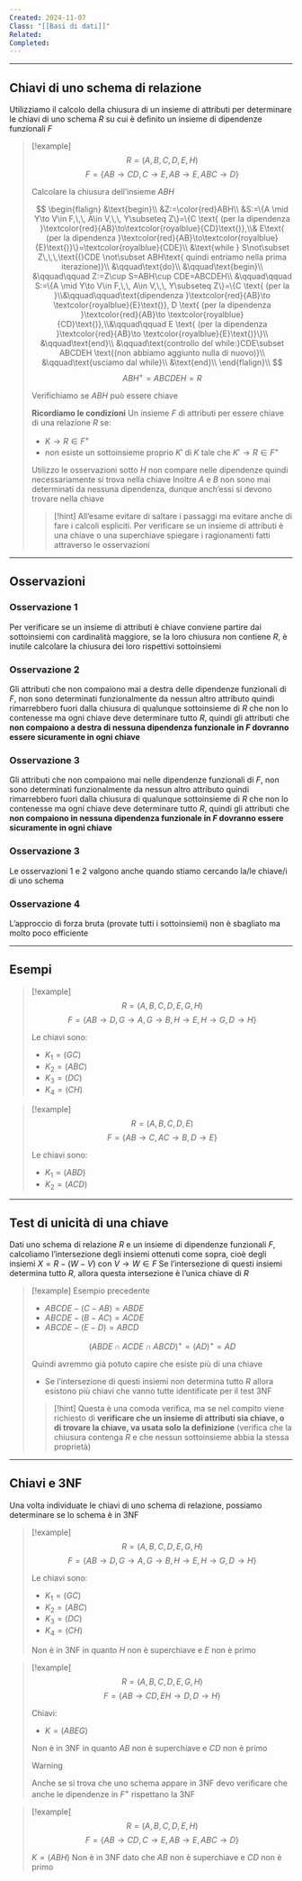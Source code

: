 ```yaml
---
Created: 2024-11-07
Class: "[[Basi di dati]]"
Related: 
Completed:
---
```

---
## Chiavi di uno schema di relazione
Utilizziamo il calcolo della chiusura di un insieme di attributi per determinare le chiavi di uno schema $R$ su cui è definito un insieme di dipendenze funzionali $F$

>[!example]
>$$R=(A,B,C,D,E,H)$$
>$$F=\{AB\to CD,C\to E,AB\to E, ABC\to D\}$$
>
>Calcolare la chiusura dell’insieme $ABH$
>
>$$
\begin{flalign}
&\text{begin}\\
&Z:=\color{red}ABH\\
&S:=\{A \mid Y\to V\in F,\,\, A\in V,\,\, Y\subseteq Z\}=\{C \text{ (per la dipendenza }\textcolor{red}{AB}\to\textcolor{royalblue}{CD}\text{)},\\& E\text{ (per la dipendenza }\textcolor{red}{AB}\to\textcolor{royalblue}{E}\text{)}\}=\textcolor{royalblue}{CDE}\\
&\text{while } S\not\subset Z\,\,\,\text{(}CDE \not\subset ABH\text{ quindi entriamo nella prima iterazione)}\\
&\qquad\text{do}\\
&\qquad\text{begin}\\
&\qquad\qquad Z:=Z\cup S=ABH\cup CDE=ABCDEH\\
&\qquad\qquad S:=\{A \mid Y\to V\in F,\,\, A\in V,\,\, Y\subseteq Z\}=\{C \text{ (per la }\\&\qquad\qquad\text{dipendenza }\textcolor{red}{AB}\to \textcolor{royalblue}{E}\text{)}, D \text{ (per la dipendenza }\textcolor{red}{AB}\to \textcolor{royalblue}{CD}\text{)},\\&\qquad\qquad E \text{ (per la dipendenza }\textcolor{red}{AB}\to \textcolor{royalblue}{E}\text{)}\}\\
&\qquad\text{end}\\
&\qquad\text{controllo del while:}CDE\subset ABCDEH \text{(non abbiamo aggiunto nulla di nuovo)}\\
&\qquad\text{usciamo dal while}\\
&\text{end}\\
\end{flalign}\\
>$$
>$$ABH^+=ABCDEH=R$$
>
>Verifichiamo se $ABH$ può essere chiave
>
>**Ricordiamo le condizioni**
>Un insieme $F$ di attributi per essere chiave di una relazione $R$ se:
>- $K\to R \in F^+$
>- non esiste un sottoinsieme proprio $K'$ di $K$ tale che $K'\to R\in F^+$
>
>Utilizzo le osservazioni sotto
>$H$ non compare nelle dipendenze quindi necessariamente si trova nella chiave
>Inoltre $A$ e $B$ non sono mai determinati da nessuna dipendenza, dunque anch’essi si devono trovare nella chiave
>
>>[!hint]
>>All’esame evitare di saltare i passaggi ma evitare anche di fare i calcoli espliciti. Per verificare se un insieme di attributi è una chiave o una superchiave spiegare i ragionamenti fatti attraverso le osservazioni

---
## Osservazioni
### Osservazione 1
Per verificare se un insieme di attributi è chiave conviene partire dai sottoinsiemi con cardinalità maggiore, se la loro chiusura non contiene $R$, è inutile calcolare la chiusura dei loro rispettivi sottoinsiemi
### Osservazione 2
Gli attributi che non compaiono mai a destra delle dipendenze funzionali di $F$, non sono determinati funzionalmente da nessun altro attributo quindi rimarrebbero fuori dalla chiusura  di qualunque sottoinsieme di $R$ che non lo contenesse ma ogni chiave deve determinare tutto $R$, quindi gli attributi che **non compaiono a destra di nessuna dipendenza funzionale in $F$ dovranno essere sicuramente in ogni chiave**
### Osservazione 3
Gli attributi che non compaiono mai nelle dipendenze funzionali di $F$, non sono determinati funzionalmente da nessun altro attributo quindi rimarrebbero fuori dalla chiusura  di qualunque sottoinsieme di $R$ che non lo contenesse ma ogni chiave deve determinare tutto $R$, quindi gli attributi che **non compaiono in nessuna dipendenza funzionale in $F$ dovranno essere sicuramente in ogni chiave**
### Osservazione 3
Le osservazioni 1 e 2 valgono anche quando stiamo cercando la/le chiave/i di uno schema
### Osservazione 4
L’approccio di forza bruta (provate tutti i sottoinsiemi) non è sbagliato ma molto poco efficiente

---
## Esempi

>[!example]
>$$R=(A,B,C,D,E,G,H)$$
>$$F=\{AB\to D, G\to A, G\to B, H\to E,H\to G,D\to H\}$$
>
>Le chiavi sono:
>- $K_{1}=(GC)$
>- $K_{2}=(ABC)$
>- $K_{3}=(DC)$
>- $K_{4}=(CH)$

>[!example]
>$$R=(A,B,C,D,E)$$
>$$F=\{AB\to C, AC\to B, D\to E\}$$
>
>Le chiavi sono:
>- $K_{1}=(ABD)$
>- $K_{2}=(ACD)$

---
## Test di unicità di una chiave
Dati uno schema di relazione $R$ e un insieme di dipendenze funzionali $F$, calcoliamo l’intersezione degli insiemi ottenuti come sopra, cioè degli insiemi $X=R-(W-V)$ con $V\to W \in F$
Se l’intersezione di questi insiemi determina tutto $R$, allora questa intersezione è l’unica chiave di $R$

>[!example] Esempio precedente
>- $ABCDE-(C-AB)=ABDE$
>- $ABCDE-(B-AC)=ACDE$
>- $ABCDE-(E-D)=ABCD$
>
>$$(ABDE\cap ACDE\cap ABCD)^+=(AD)^+=AD$$
>
>Quindi avremmo già potuto capire che esiste più di una chiave
>- Se l’intersezione di questi insiemi non determina tutto $R$ allora esistono più chiavi che vanno tutte identificate per il test 3NF
>
>>[!hint]
>>Questa è una comoda verifica, ma se nel compito viene richiesto di **verificare che un insieme di attributi sia chiave, o di trovare la chiave, va usata solo la definizione** (verifica che la chiusura contenga $R$ e che nessun sottoinsieme abbia la stessa proprietà)

---
## Chiavi  e 3NF
Una volta individuate le chiavi di uno schema di relazione, possiamo determinare se lo schema è in 3NF

>[!example]
>$$R=(A,B,C,D,E,G,H)$$
>$$F=\{AB\to D, G\to A, G\to B, H\to E,H\to G,D\to H\}$$
>
>Le chiavi sono:
>- $K_{1}=(GC)$
>- $K_{2}=(ABC)$
>- $K_{3}=(DC)$
>- $K_{4}=(CH)$
>
>Non è in 3NF in quanto $H$ non è superchiave e $E$ non è primo


>[!example]
>$$R=(A,B,C,D,E,G,H)$$
>$$F=\{AB\to CD, EH\to D, D\to H\}$$
>
>Chiavi:
>- $K=(ABEG)$
>
>Non è in 3NF in quanto $AB$ non è superchiave e $CD$ non è primo
>
>>[!warning]
>>Anche se si trova che uno schema appare in 3NF devo verificare che anche le dipendenze in $F^+$ rispettano la 3NF


>[!example]
>$$R=(A,B,C,D,E,H)$$
>$$F=\{AB\to CD, C\to E, AB\to E, ABC\to D\}$$
>
>$K=(ABH)$
>Non è in 3NF dato che $AB$ non è superchiave e $CD$ non è primo
